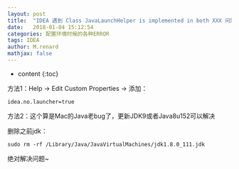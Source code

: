 ```yaml
---
layout: post
title:  "IDEA 遇到 Class JavaLaunchHelper is implemented in both XXX 问题解决办法"
date:   2018-01-04 15:12:54
categories: 配置环境时候的各种ERROR
tags: IDEA
author: M.renard
mathjax: false
---
```


* content
{:toc}

方法1：Help → Edit Custom Properties → 添加：

	idea.no.launcher=true
		
方法2：这个算是Mac的Java老bug了，更新JDK9或者Java8u152可以解决

删除之前jdk：

	sudo rm -rf /Library/Java/JavaVirtualMachines/jdk1.8.0_111.jdk
	
绝对解决问题~